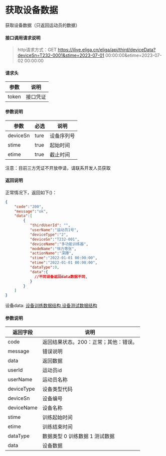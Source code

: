 # 获取设备数据

获取设备数据（只返回运动员的数据）

#### 接口调用请求说明

>http请求方式：GET https://ilive.eliga.cn/eliga/api/third/deviceData?deviceSn=T232-0001&stime=2023-07-01 00:00:00&etime=2023-07-02 00:00:00

#### 请求头

| 参数  | 说明                                    |
|------|-----------------------------------------|
| token |    接口凭证                   |

#### 参数说明

| 参数 | 必选  | 说明                                    |
|------|------|-----------------------------------------|
| deviceSn | ture  | 设备序列号                      |
| stime | true  | 起始时间    |
| etime | true  | 截止时间     |

注意：目前三方凭证不开放申请，请联系开发人员获取

#### 返回说明

正常情况下，返回如下()：
```json
{
    "code":"200",
    "message":"ok",
    "data":[
        {
           "thirdUserId": "",
           "userName":"运动员1号",
           "deviceType":"2",
           "deviceSn":"T232-001",
           "deviceName":"多功能训练器", 
           "modeName":"恒力等张",
           "actionName":"深蹲",
           "stime":"2022-01-01 00:00:00", 
           "etime":"2022-01-01 00:00:00",
           "dataType":0,
           "data":{
             //不同设备返回data数据不同,
           }   
        }
    ]
}
```
设备data: [设备训练数据结构](/third/deviceDataJson.html),[设备测试数据结构](/third/deviceTestDataJson.html)

#### 参数说明

| 返回字段 | 说明                             |
|---------|----------------------------------|
| code    | 返回结果状态。200：正常；其他：错误。|
| message | 错误说明                        |
| data    | 返回数据                        |
| userId      | 运动员id                       |
| userName    | 运动员名称                      |
| deviceType    | 设备类型代码                  |
| deviceSn    | 设备编号                      |
| deviceName    | 设备名称                      |
| stime   | 训练起始时间                        |
| etime   | 训练结束时间                        |
| dataType   | 数据类型 0 训练数据 1 测试数据                        |
| data   | 设备数据                        |

